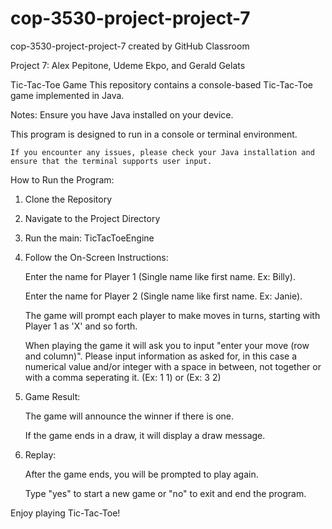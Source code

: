 # cop-3530-project-project-7
cop-3530-project-project-7 created by GitHub Classroom

Project 7: Alex Pepitone, Udeme Ekpo, and Gerald Gelats

Tic-Tac-Toe Game
This repository contains a console-based Tic-Tac-Toe game implemented in Java.


Notes:
   Ensure you have Java installed on your device.
    
   This program is designed to run in a console or terminal environment.
    
    If you encounter any issues, please check your Java installation and ensure that the terminal supports user input.


How to Run the Program:

1. Clone the Repository

2. Navigate to the Project Directory

3. Run the main: TicTacToeEngine

4. Follow the On-Screen Instructions:
    
    Enter the name for Player 1 (Single name like first name. Ex: Billy).

    Enter the name for Player 2 (Single name like first name. Ex: Janie).
    
    The game will prompt each player to make moves in turns, starting with Player 1 as 'X' and so forth.

    When playing the game it will ask you to input "enter your move (row and column)". Please input information as asked for, in this case a numerical value and/or integer with a space in between, not together or with a comma seperating it. (Ex: 1 1) or (Ex: 3 2)

5. Game Result:

    The game will announce the winner if there is one.
    
    If the game ends in a draw, it will display a draw message.

6. Replay:

    After the game ends, you will be prompted to play again.
    
    Type "yes" to start a new game or "no" to exit and end the program.


Enjoy playing Tic-Tac-Toe!